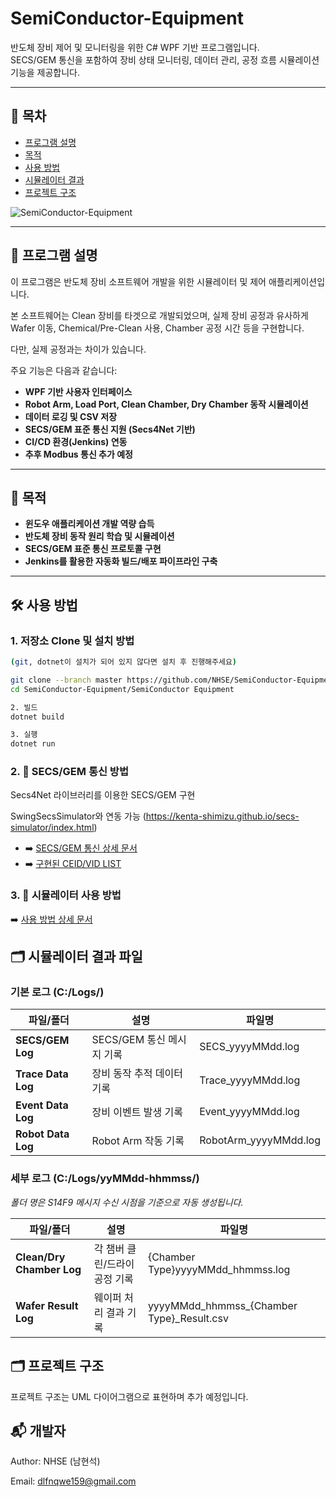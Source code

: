 # SemiConductor-Equipment

반도체 장비 제어 및 모니터링을 위한 C# WPF 기반 프로그램입니다.  
SECS/GEM 통신을 포함하여 장비 상태 모니터링, 데이터 관리, 공정 흐름 시뮬레이션 기능을 제공합니다.


---

## 📑 목차
- [프로그램 설명](#-프로그램-설명)
- [목적](#-목적)
- [사용 방법](#-사용-방법)
- [시뮬레이터 결과](#-시뮬레이터-결과-파일)
- [프로젝트 구조](#-프로젝트-구조)
  
![SemiConductor-Equipment](https://github.com/user-attachments/assets/436c2bb8-e451-40b8-9ea6-a51d101abc57)


---




## 📌 프로그램 설명
이 프로그램은 반도체 장비 소프트웨어 개발을 위한 시뮬레이터 및 제어 애플리케이션입니다.

본 소프트웨어는 Clean 장비를 타겟으로 개발되었으며, 실제 장비 공정과 유사하게 Wafer 이동, Chemical/Pre-Clean 사용, Chamber 공정 시간 등을 구현합니다.

다만, 실제 공정과는 차이가 있습니다. 

주요 기능은 다음과 같습니다:

- **WPF 기반 사용자 인터페이스**  
- **Robot Arm, Load Port, Clean Chamber, Dry Chamber 동작 시뮬레이션**  
- **데이터 로깅 및 CSV 저장**  
- **SECS/GEM 표준 통신 지원 (Secs4Net 기반)**  
- **CI/CD 환경(Jenkins) 연동**  
- **추후 Modbus 통신 추가 예정**

---

## 🎯 목적
- **윈도우 애플리케이션 개발 역량 습득**
- **반도체 장비 동작 원리 학습 및 시뮬레이션**  
- **SECS/GEM 표준 통신 프로토콜 구현**  
- **Jenkins를 활용한 자동화 빌드/배포 파이프라인 구축**  

---

## 🛠 사용 방법
### 1. 저장소 Clone 및 설치 방법
```bash
(git, dotnet이 설치가 되어 있지 않다면 설치 후 진행해주세요)

git clone --branch master https://github.com/NHSE/SemiConductor-Equipment.git
cd SemiConductor-Equipment/SemiConductor Equipment

2. 빌드
dotnet build

3. 실행
dotnet run
```

### 2. 📡 SECS/GEM 통신 방법

Secs4Net 라이브러리를 이용한 SECS/GEM 구현

SwingSecsSimulator와 연동 가능 (https://kenta-shimizu.github.io/secs-simulator/index.html)

- ➡️ [SECS/GEM 통신 상세 문서](docs/SECSGEM.md)
- ➡️ [구현된 CEID/VID LIST](docs/Event_Setting.md)

### 3. 🔌 시뮬레이터 사용 방법

➡️ [사용 방법 상세 문서](docs/GETTING_STARTED.md)


## 🗂 시뮬레이터 결과 파일

### 기본 로그 (C:/Logs/)
| 파일/폴더 | 설명 | 파일명 |
|-----------|------|--------|
| **SECS/GEM Log** | SECS/GEM 통신 메시지 기록 | SECS_yyyyMMdd.log |
| **Trace Data Log** | 장비 동작 추적 데이터 기록 | Trace_yyyyMMdd.log |
| **Event Data Log** | 장비 이벤트 발생 기록 | Event_yyyyMMdd.log |
| **Robot Data Log** | Robot Arm 작동 기록 | RobotArm_yyyyMMdd.log |

### 세부 로그 (C:/Logs/yyMMdd-hhmmss/)  
*폴더 명은 S14F9 메시지 수신 시점을 기준으로 자동 생성됩니다.*

| 파일/폴더 | 설명 | 파일명 |
|-----------|------|--------|
| **Clean/Dry Chamber Log** | 각 챔버 클린/드라이 공정 기록 |{Chamber Type}yyyyMMdd_hhmmss.log|
| **Wafer Result Log** | 웨이퍼 처리 결과 기록 |yyyyMMdd_hhmmss_{Chamber Type}_Result.csv|

## 🗂 프로젝트 구조

프로젝트 구조는 UML 다이어그램으로 표현하며 추가 예정입니다.

## 📬 개발자

Author: NHSE (남현석)

Email: dlfnqwe159@gmail.com
